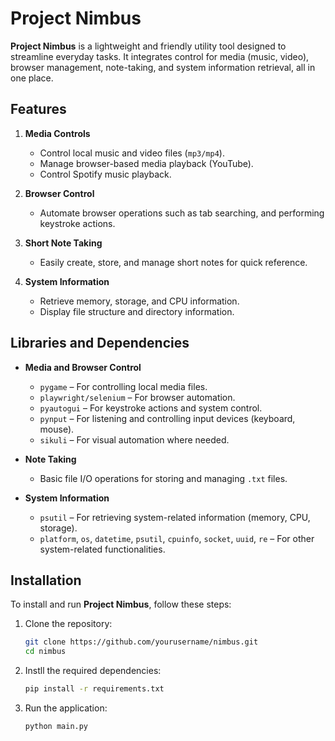 # Project Nimbus

**Project Nimbus** is a lightweight and friendly utility tool designed to streamline everyday tasks. It integrates control for media (music, video), browser management, note-taking, and system information retrieval, all in one place. 

## Features

1. **Media Controls**
   - Control local music and video files (`mp3/mp4`).
   - Manage browser-based media playback (YouTube).
   - Control Spotify music playback.

2. **Browser Control**
   - Automate browser operations such as tab searching, and performing keystroke actions.
   
3. **Short Note Taking**
   - Easily create, store, and manage short notes for quick reference.
   
4. **System Information**
   - Retrieve memory, storage, and CPU information.
   - Display file structure and directory information.

## Libraries and Dependencies

- **Media and Browser Control**
  - `pygame` – For controlling local media files.
  - `playwright/selenium` – For browser automation.
  - `pyautogui` – For keystroke actions and system control.
  - `pynput` – For listening and controlling input devices (keyboard, mouse).
  - `sikuli` – For visual automation where needed.

- **Note Taking**
  - Basic file I/O operations for storing and managing `.txt` files.

- **System Information**
  - `psutil` – For retrieving system-related information (memory, CPU, storage).
  - `platform`, `os`, `datetime`, `psutil`, `cpuinfo`, `socket`, `uuid`, `re` – For other system-related functionalities.

## Installation

To install and run **Project Nimbus**, follow these steps:

1. Clone the repository:
    ```bash
   git clone https://github.com/yourusername/nimbus.git
   cd nimbus

2. Instll the required dependencies:
    ```bash
    pip install -r requirements.txt

3. Run the application:
    ```bash
    python main.py